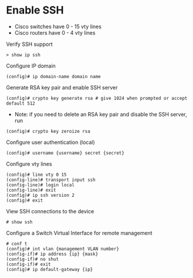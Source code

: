 # Enable SSH

- Cisco switches have 0 - 15 vty lines
- Cisco routers have 0 - 4 vty lines

Verify SSH support

```
> show ip ssh
```

Configure IP domain

```
(config)# ip domain-name domain name
```

Generate RSA key pair and enable SSH server

```
(config)# crypto key generate rsa # give 1024 when prompted or accept default 512
```

- Note: if you need to delete an RSA key pair and disable the SSH server, run

```
(config)# crypto key zeroize rsa
```
Configure user authentication (local)

```
(config)# username {username} secret {secret}
```

Configure vty lines

```
(config)# line vty 0 15
(config-line)# transport input ssh 
(config-line)# login local
(config-line)# exit
(config)# ip ssh version 2
(config)# exit
```

View SSH connections to the device

```
# show ssh
```

Configure a Switch Virtual Interface for remote management

```
# conf t
(config)# int vlan {management VLAN number}
(config-if)# ip address {ip} {mask}
(config-if)# no shut
(config-if)# exit
(config)# ip default-gateway {ip}
```


